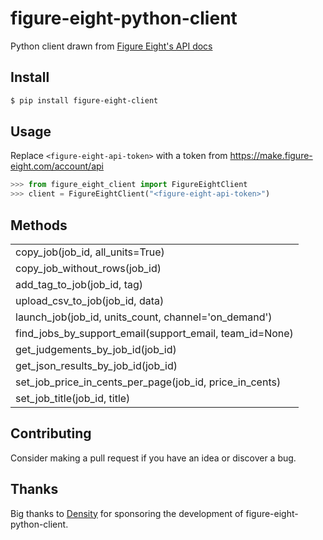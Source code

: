 # figure-eight-python-client

Python client drawn from [Figure Eight's API docs](https://success.figure-eight.com/hc/en-us/articles/202703425-Figure-Eight-API-Requests-Guide)

## Install

```bash
$ pip install figure-eight-client
```

## Usage

Replace `<figure-eight-api-token>` with a token from https://make.figure-eight.com/account/api

```python
>>> from figure_eight_client import FigureEightClient
>>> client = FigureEightClient("<figure-eight-api-token>")
```

## Methods
|  |
|--------|
|copy_job(job_id, all_units=True)|
|copy_job_without_rows(job_id)|
|add_tag_to_job(job_id, tag)|
|upload_csv_to_job(job_id, data)|
|launch_job(job_id, units_count, channel='on_demand')|
|find_jobs_by_support_email(support_email, team_id=None)|
|get_judgements_by_job_id(job_id)|
|get_json_results_by_job_id(job_id)|
|set_job_price_in_cents_per_page(job_id, price_in_cents)|
|set_job_title(job_id, title)|

## Contributing

Consider making a pull request if you have an idea or discover a bug. 

## Thanks

Big thanks to [Density](https://www.density.io/) for sponsoring the development of figure-eight-python-client.
